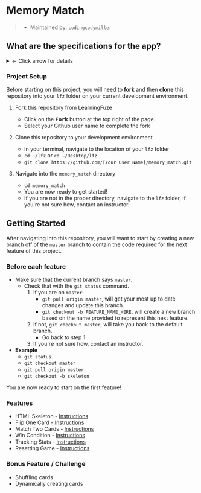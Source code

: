 # Memory Match

> - Maintained by: `codingcodymiller`

## What are the specifications for the app?
<details>
<summary> &#8592; Click arrow for details</summary>

1. Memory match is a matching game in which a player attempts to match the images contained on "playing cards".
2. There are a total of 18 cards:
    - Each card contains 1 of 9 images
    - There are two of each image allowing for 9 total matches
3. The following stats are tracked:
    - Total number of games played
    - Total number of matches for the current game
    - The accuracy of the players attempts to match the cards in relation to the current game (as a percentage)
4. The cards are displayed face down and "flip" over when they are clicked.
5. Two cards can be flipped each round.
6. If the images of the two cards which are flipped over match:
    - The cards remain flipped over and the player gets 1 point for the match
    - 1 point is added to the total number of attempted matches.
    - The player's accuracy is updated
7. If the two flipped over cards do not match:
    - The cards are flipped back over
    - 1 is added to the total number of attempts
    - The players accuracy is updated
    - The player must choose two cards again to continue searching for a match.
8. After each turn, stats are displayed, including:
    - The total number of matches made
    - The accuracy calculated from the total number of matches and total number of attempts
9. Once all 9 cards have been matched:
    - A modal is shown to the player telling them they have won.
    - A button is provided which can reset the game by clicking on it.
10. Resetting the game performs the following actions:
    - All cards are flipped back over
    - The number of games played is increased
    - The total number of matches are reset
    - The accuracy percentage is reset to 0%
11. For a bonus challenge in the initial build
    - Create the cards dynamically
    - Shuffle the cards every time the game is reset
    - DO NOT PERFORM THIS PRIOR TO THE COMPLETION OF MVP
        - The "boss" will not be happy...
</details>

### Project Setup

Before starting on this project, you will need to **fork** and then **clone** this repository into your `lfz` folder on your current development environment.

1. Fork this repository from LearningFuze
    - Click on the <kbd>**Fork**</kbd> button at the top right of the page.
    - Select your Github user name to complete the fork

2. Clone this repository to your development environment
    - In your terminal, navigate to the location of your `lfz` folder
    - `cd ~/lfz` or `cd ~/Desktop/lfz`
    - `git clone https://github.com/[Your User Name]/memory_match.git`

3. Navigate into the `memory_match` directory
    - `cd memory_match`
    - You are now ready to get started!
    - If you are not in the proper directory, navigate to the `lfz` folder, if you're not sure how, contact an instructor.

## Getting Started

After navigating into this repository, you will want to start by creating a new branch off of the `master` branch to contain the code required for the next feature of this project.

### Before each feature

- Make sure that the current branch says `master`.
  - Check that with the `git status` command.
    1. If you are on `master`:
       - `git pull origin master`, will get your most up to date changes and update this branch.
       - `git checkout -b FEATURE_NAME_HERE`, will create a new branch based on the name provided to represent this next feature.
    2. If not, `git checkout master`, will take you back to the default branch.
       - Go back to step 1.
    3. If you're not sure how, contact an instructor.
- **Example**
  - `git status`
  - `git checkout master`
  - `git pull origin master`
  - `git checkout -b skeleton`

You are now ready to start on the first feature!

### Features
- HTML Skeleton - [Instructions](guides/features/skeleton.md)
- Flip One Card - [Instructions](guides/features/flip-one-card.md)
- Match Two Cards - [Instructions](guides/features/match-two-cards.md)
- Win Condition - [Instructions](guides/features/win-condition.md)
- Tracking Stats - [Instructions](guides/features/tracking-stats.md)
- Resetting Game - [Instructions](guides/features/resetting-game.md)

### Bonus Feature / Challenge
- Shuffling cards
- Dynamically creating cards
